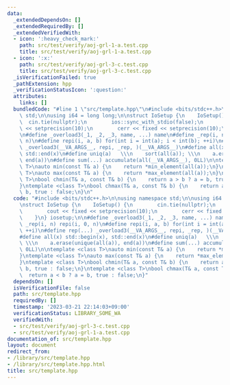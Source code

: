 ```yaml
---
data:
  _extendedDependsOn: []
  _extendedRequiredBy: []
  _extendedVerifiedWith:
  - icon: ':heavy_check_mark:'
    path: src/test/verify/aoj-grl-1-a.test.cpp
    title: src/test/verify/aoj-grl-1-a.test.cpp
  - icon: ':x:'
    path: src/test/verify/aoj-grl-3-c.test.cpp
    title: src/test/verify/aoj-grl-3-c.test.cpp
  _isVerificationFailed: true
  _pathExtension: hpp
  _verificationStatusIcon: ':question:'
  attributes:
    links: []
  bundledCode: "#line 1 \"src/template.hpp\"\n#include <bits/stdc++.h>\n\nusing namespace\
    \ std;\n\nusing i64 = long long;\n\nstruct IoSetup {\n    IoSetup() {\n      \
    \  cin.tie(nullptr);\n        ios::sync_with_stdio(false);\n        cout << fixed\
    \ << setprecision(10);\n        cerr << fixed << setprecision(10);\n    }\n} iosetup;\n\
    \n#define _overload3(_1, _2, _3, name, ...) name\n#define _rep(i, n) repi(i, 0,\
    \ n)\n#define repi(i, a, b) for(int i = int(a); i < int(b); ++i)\n#define rep(...)\
    \ _overload3(__VA_ARGS__, repi, _rep, )(__VA_ARGS__)\n#define all(x) std::begin(x),\
    \ std::end(x)\n#define uniq(a)   \\\n    sort(all(a)); \\\n    a.erase(unique(all(a)),\
    \ end(a))\n#define sum(...) accumulate(all(__VA_ARGS__), 0LL)\n\ntemplate <class\
    \ T>\nauto min(const T& a) {\n    return *min_element(all(a));\n}\ntemplate <class\
    \ T>\nauto max(const T& a) {\n    return *max_element(all(a));\n}\ntemplate <class\
    \ T>\nbool chmin(T& a, const T& b) {\n    return a > b ? a = b, true : false;\n\
    }\ntemplate <class T>\nbool chmax(T& a, const T& b) {\n    return a < b ? a =\
    \ b, true : false;\n}\n"
  code: "#include <bits/stdc++.h>\n\nusing namespace std;\n\nusing i64 = long long;\n\
    \nstruct IoSetup {\n    IoSetup() {\n        cin.tie(nullptr);\n        ios::sync_with_stdio(false);\n\
    \        cout << fixed << setprecision(10);\n        cerr << fixed << setprecision(10);\n\
    \    }\n} iosetup;\n\n#define _overload3(_1, _2, _3, name, ...) name\n#define\
    \ _rep(i, n) repi(i, 0, n)\n#define repi(i, a, b) for(int i = int(a); i < int(b);\
    \ ++i)\n#define rep(...) _overload3(__VA_ARGS__, repi, _rep, )(__VA_ARGS__)\n\
    #define all(x) std::begin(x), std::end(x)\n#define uniq(a)   \\\n    sort(all(a));\
    \ \\\n    a.erase(unique(all(a)), end(a))\n#define sum(...) accumulate(all(__VA_ARGS__),\
    \ 0LL)\n\ntemplate <class T>\nauto min(const T& a) {\n    return *min_element(all(a));\n\
    }\ntemplate <class T>\nauto max(const T& a) {\n    return *max_element(all(a));\n\
    }\ntemplate <class T>\nbool chmin(T& a, const T& b) {\n    return a > b ? a =\
    \ b, true : false;\n}\ntemplate <class T>\nbool chmax(T& a, const T& b) {\n  \
    \  return a < b ? a = b, true : false;\n}"
  dependsOn: []
  isVerificationFile: false
  path: src/template.hpp
  requiredBy: []
  timestamp: '2023-03-21 22:14:03+09:00'
  verificationStatus: LIBRARY_SOME_WA
  verifiedWith:
  - src/test/verify/aoj-grl-3-c.test.cpp
  - src/test/verify/aoj-grl-1-a.test.cpp
documentation_of: src/template.hpp
layout: document
redirect_from:
- /library/src/template.hpp
- /library/src/template.hpp.html
title: src/template.hpp
---
```


